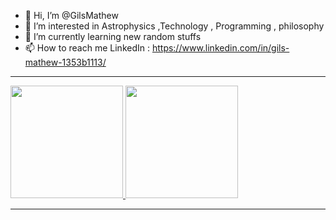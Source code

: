 - 👋 Hi, I’m @GilsMathew
- 👀 I’m interested in Astrophysics ,Technology , Programming , philosophy
- 🌱 I’m currently learning new random stuffs
- 📫 How to reach me LinkedIn : https://www.linkedin.com/in/gils-mathew-1353b1113/


---

<a href="https://github.com/GilsMathew">
  <img height="180em" src="https://github-readme-stats.vercel.app/api?username=GilsMathew&count_private=true&show_icons=true&theme=radical)" />
  <img height="180em" src="https://github-readme-stats.vercel.app/api/top-langs/?username=GilsMathew&theme=default&layout=compact" />
</a>

---
